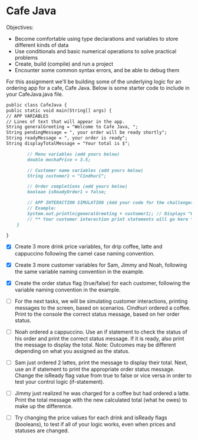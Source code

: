 # Cafe Java

Objectives:

- Become comfortable using type declarations and variables to store different kinds of data
- Use conditionals and basic numerical operations to solve practical problems
- Create, build (compile) and run a project
- Encounter some common syntax errors, and be able to debug them

For this assignment we'll be building some of the underlying logic for an ordering app for a cafe, Cafe Java. Below is some starter code to include in your CafeJava.java file.

```md
public class CafeJava {
public static void main(String[] args) {
// APP VARIABLES
// Lines of text that will appear in the app.
String generalGreeting = "Welcome to Cafe Java, ";
String pendingMessage = ", your order will be ready shortly";
String readyMessage = ", your order is ready";
String displayTotalMessage = "Your total is $";

        // Menu variables (add yours below)
        double mochaPrice = 3.5;

        // Customer name variables (add yours below)
        String customer1 = "Cindhuri";

        // Order completions (add yours below)
        boolean isReadyOrder1 = false;

        // APP INTERACTION SIMULATION (Add your code for the challenges below)
        // Example:
        System.out.println(generalGreeting + customer1); // Displays "Welcome to Cafe Java, Cindhuri"
    	// ** Your customer interaction print statements will go here ** //
    }

}
```

- [x] Create 3 more drink price variables, for drip coffee, latte and cappuccino following the camel case naming convention.

- [x] Create 3 more customer variables for Sam, Jimmy and Noah, following the same variable naming convention in the example.

- [x] Create the order status flag (true/false) for each customer, following the variable naming convention in the example.

- [ ] For the next tasks, we will be simulating customer interactions, printing messages to the screen, based on scenarios. Cindhuri ordered a coffee. Print to the console the correct status message, based on her order status.

- [ ] Noah ordered a cappuccino. Use an if statement to check the status of his order and print the correct status message. If it is ready, also print the message to display the total. Note: Outcomes may be different depending on what you assigned as the status.

- [ ] Sam just ordered 2 lattes, print the message to display their total. Next, use an if statement to print the appropriate order status message. Change the isReady flag value from true to false or vice versa in order to test your control logic (if-statement).

- [ ] Jimmy just realized he was charged for a coffee but had ordered a latte. Print the total message with the new calculated total (what he owes) to make up the difference.

- [ ] Try changing the price values for each drink and isReady flags (booleans), to test if all of your logic works, even when prices and statuses are changed.
